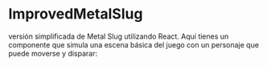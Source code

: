 # ImprovedMetalSlug
versión simplificada de Metal Slug utilizando React. Aquí tienes un componente que simula una escena básica del juego con un personaje que puede moverse y disparar:

